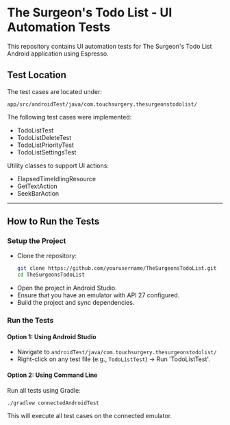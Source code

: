# The Surgeon's Todo List - UI Automation Tests

This repository contains UI automation tests for The Surgeon's Todo List Android application using Espresso.

## Test Location
The test cases are located under:
```
app/src/androidTest/java/com.touchsurgery.thesurgeonstodolist/
```
The following test cases were implemented:
- TodoListTest
- TodoListDeleteTest
- TodoListPriorityTest
- TodoListSettingsTest

Utility classes to support UI actions:
- ElapsedTimeIdlingResource
- GetTextAction
- SeekBarAction

---
## How to Run the Tests
### Setup the Project
- Clone the repository:
  ```sh
  git clone https://github.com/yourusername/TheSurgeonsTodoList.git
  cd TheSurgeonsTodoList
  ```
- Open the project in Android Studio.
- Ensure that you have an emulator with API 27 configured.
- Build the project and sync dependencies.

### Run the Tests
#### Option 1: Using Android Studio
- Navigate to `androidTest/java/com.touchsurgery.thesurgeonstodolist/`
- Right-click on any test file (e.g., `TodoListTest`) → Run 'TodoListTest'.

#### Option 2: Using Command Line
Run all tests using Gradle:
```sh
./gradlew connectedAndroidTest
```
This will execute all test cases on the connected emulator.